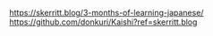 <https://skerritt.blog/3-months-of-learning-japanese/>
<https://github.com/donkuri/Kaishi?ref=skerritt.blog>
